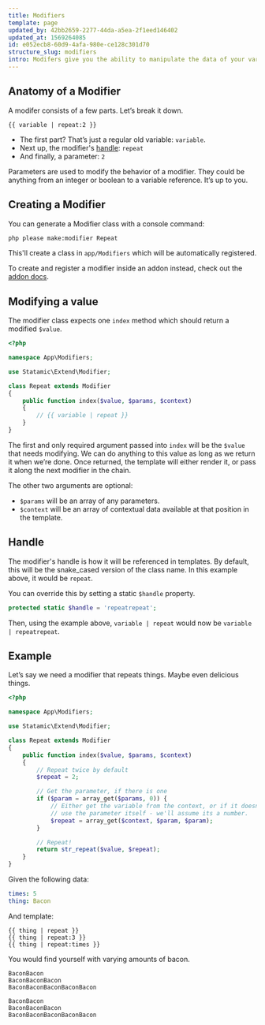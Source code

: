 ```yaml
---
title: Modifiers
template: page
updated_by: 42bb2659-2277-44da-a5ea-2f1eed146402
updated_at: 1569264085
id: e052ecb8-60d9-4afa-980e-ce128c301d70
structure_slug: modifiers
intro: Modifers give you the ability to manipulate the data of your variables on the fly. They can manipulate strings, filter arrays and lists, help you compare things, do basic math, simplify your markup, play Numberwang, and even help you debug.
---
```

## Anatomy of a Modifier

A modifer consists of a few parts. Let’s break it down.

```
{{ variable | repeat:2 }}
```

- The first part? That’s just a regular old variable: `variable`.
- Next up, the modifier's [handle](#handle): `repeat`
- And finally, a parameter: `2`

Parameters are used to modify the behavior of a modifier. They could be anything from an integer or boolean to a variable reference. It’s up to you.

## Creating a Modifier

You can generate a Modifier class with a console command:

``` bash
php please make:modifier Repeat
```

This'll create a class in `app/Modifiers` which will be automatically registered.

To create and register a modifier inside an addon instead, check out the [addon docs](/guide/extending/addons.html).

## Modifying a value

The modifier class expects one `index` method which should return a modified `$value`.

``` php
<?php

namespace App\Modifiers;

use Statamic\Extend\Modifier;

class Repeat extends Modifier
{
    public function index($value, $params, $context)
    {
        // {{ variable | repeat }}
    }
}
```

The first and only required argument passed into `index` will be the `$value` that needs modifying. We can do anything to this value as long as we return it when we’re done. Once returned, the template will either render it, or pass it along the next modifier in the chain.

The other two arguments are optional:

- `$params` will be an array of any parameters.
- `$context` will be an array of contextual data available at that position in the template.

## Handle

The modifier's handle is how it will be referenced in templates. By default, this will be the snake_cased version of the class name. In this example above, it would be `repeat`.

You can override this by setting a static `$handle` property.

``` php
protected static $handle = 'repeatrepeat';
```

Then, using the example above, `variable | repeat` would now be `variable | repeatrepeat`.


## Example

Let’s say we need a modifier that repeats things. Maybe even delicious things.

``` php
<?php

namespace App\Modifiers;

use Statamic\Extend\Modifier;

class Repeat extends Modifier
{
    public function index($value, $params, $context)
    {
        // Repeat twice by default
        $repeat = 2;

        // Get the parameter, if there is one
        if ($param = array_get($params, 0)) {
            // Either get the variable from the context, or if it doesn't exist,
            // use the parameter itself - we'll assume its a number.
            $repeat = array_get($context, $param, $param);
        }

        // Repeat!
        return str_repeat($value, $repeat);
    }
}
```

Given the following data:

``` yaml
times: 5
thing: Bacon
```

And template:

```
{{ thing | repeat }}
{{ thing | repeat:3 }}
{{ thing | repeat:times }}
```

You would find yourself with varying amounts of bacon.

``` output
BaconBacon
BaconBaconBacon
BaconBaconBaconBaconBacon
```

```
BaconBacon
BaconBaconBacon
BaconBaconBaconBaconBacon
```
